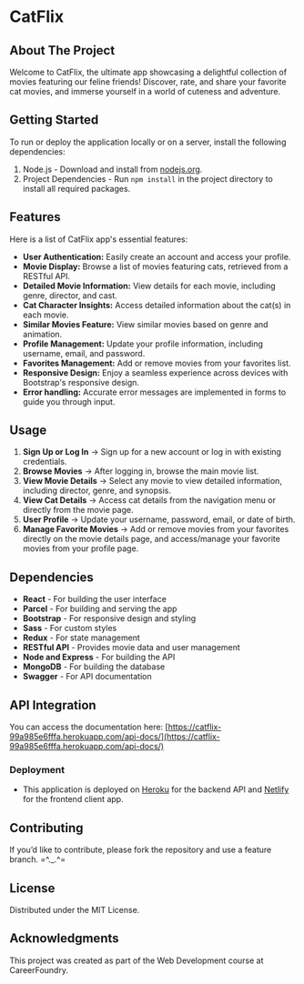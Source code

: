# CatFlix

## About The Project

Welcome to CatFlix, the ultimate app showcasing a delightful collection of movies featuring our feline friends! Discover, rate, and share your favorite cat movies, and immerse yourself in a world of cuteness and adventure.

## Getting Started
To run or deploy the application locally or on a server, install the following dependencies:

1. Node.js - Download and install from [nodejs.org](nodejs.org).
2. Project Dependencies - Run `npm install` in the project directory to install all required packages.

## Features

Here is a list of CatFlix app's essential features:

- **User Authentication:** Easily create an account and access your profile.
- **Movie Display:** Browse a list of movies featuring cats, retrieved from a RESTful API.
- **Detailed Movie Information:** View details for each movie, including genre, director, and cast.
- **Cat Character Insights:** Access detailed information about the cat(s) in each movie.
- **Similar Movies Feature:** View similar movies based on genre and animation.
- **Profile Management:** Update your profile information, including username, email, and password.
- **Favorites Management:** Add or remove movies from your favorites list.
- **Responsive Design:** Enjoy a seamless experience across devices with Bootstrap's responsive design.
- **Error handling:** Accurate error messages are implemented in forms to guide you through input.

## Usage

1. **Sign Up or Log In** → Sign up for a new account or log in with existing credentials.
2. **Browse Movies** → After logging in, browse the main movie list.
3. **View Movie Details** → Select any movie to view detailed information, including director, genre, and synopsis.
4. **View Cat Details** → Access cat details from the navigation menu or directly from the movie page.
5. **User Profile** → Update your username, password, email, or date of birth.
6. **Manage Favorite Movies** → Add or remove movies from your favorites directly on the movie details page, and access/manage your favorite movies from your profile page.

## Dependencies

- **React** - For building the user interface
- **Parcel** - For building and serving the app
- **Bootstrap** - For responsive design and styling
- **Sass** - For custom styles
- **Redux** - For state management
- **RESTful API** - Provides movie data and user management
- **Node and Express** - For building the API
- **MongoDB** - For building the database
- **Swagger** - For API documentation

## API Integration

You can access the documentation here: [https://catflix-99a985e6fffa.herokuapp.com/api-docs/](https://catflix-99a985e6fffa.herokuapp.com/api-docs/)

### Deployment
- This application is deployed on [Heroku](your-heroku-app-url) for the backend API and [Netlify](your-netlify-app-url) for the frontend client app.

## Contributing

If you’d like to contribute, please fork the repository and use a feature branch. =^._.^=

## License

Distributed under the MIT License.

## Acknowledgments

This project was created as part of the Web Development course at CareerFoundry.

